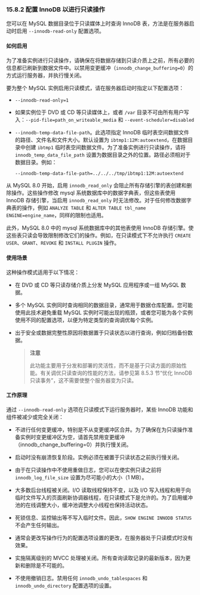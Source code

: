 ### 15.8.2 配置 InnoDB 以进行只读操作

您可以在 MySQL 数据目录位于只读媒体上时查询 InnoDB 表，方法是在服务器启动时启用 `--innodb-read-only` 配置选项。

#### 如何启用

为了准备实例进行只读操作，请确保在将数据存储到只读介质上之前，所有必要的信息都已刷新到数据文件中。以禁用变更缓冲（`innodb_change_buffering=0`）的方式运行服务器，并执行慢关闭。

要为整个 MySQL 实例启用只读模式，请在服务器启动时指定以下配置选项：

- `--innodb-read-only=1`
- 如果实例位于 DVD 或 CD 等只读媒体上，或者 `/var` 目录不可由所有用户写入：`--pid-file=path_on_writeable_media` 和 `--event-scheduler=disabled`

- `--innodb-temp-data-file-path`。此选项指定 InnoDB 临时表空间数据文件的路径、文件名和文件大小。默认设置为 `ibtmp1:12M:autoextend`，在数据目录中创建 `ibtmp1` 临时表空间数据文件。为了准备实例进行只读操作，请将 `innodb_temp_data_file_path` 设置为数据目录之外的位置。路径必须相对于数据目录。例如：

  ```bash
  --innodb-temp-data-file-path=../../../tmp/ibtmp1:12M:autoextend
  ```

从 MySQL 8.0 开始，启用 `innodb_read_only` 会阻止所有存储引擎的表创建和删除操作。这些操作修改 mysql 系统数据库中的数据字典表，但这些表使用 InnoDB 存储引擎，当启用 `innodb_read_only` 时无法修改。对于任何修改数据字典表的操作，例如 `ANALYZE TABLE` 和 `ALTER TABLE tbl_name ENGINE=engine_name`，同样的限制也适用。

此外，MySQL 8.0 中的 mysql 系统数据库中的其他表使用 InnoDB 存储引擎。使这些表只读会导致限制修改它们的操作。例如，在只读模式下不允许执行 `CREATE USER`、`GRANT`、`REVOKE` 和 `INSTALL PLUGIN` 操作。

#### 使用场景

这种操作模式适用于以下情况：

- 在 DVD 或 CD 等只读存储介质上分发 MySQL 应用程序或一组 MySQL 数据。
  
- 多个 MySQL 实例同时查询相同的数据目录，通常用于数据仓库配置。您可能使用此技术避免重载 MySQL 实例时可能出现的瓶颈，或者您可能为各个实例使用不同的配置选项，以便为特定类型的查询调优每个实例。

- 出于安全或数据完整性原因将数据置于只读状态以进行查询，例如归档备份数据。

  > **注意**
  >
  > 此功能主要用于分发和部署的灵活性，而不是基于只读方面的原始性能。有关调优只读查询的性能的方法，请参见第 8.5.3 节“优化 InnoDB 只读事务”，这不需要使整个服务器变为只读。

#### 工作原理

通过 `--innodb-read-only` 选项在只读模式下运行服务器时，某些 InnoDB 功能和组件被减少或完全关闭：

- 不进行任何变更缓冲，特别是不从变更缓冲区合并。为了确保在为只读操作准备实例时变更缓冲区为空，请首先禁用变更缓冲（innodb_change_buffering=0）并执行慢关闭。

- 启动时没有崩溃恢复阶段。实例必须在被置于只读状态之前执行慢关闭。

- 由于在只读操作中不使用重做日志，您可以在使实例只读之前将 `innodb_log_file_size` 设置为尽可能小的大小（1 MB）。

- 大多数后台线程被关闭。I/O 读取线程保持不变，以及 I/O 写入线程和用于向临时文件写入的页面刷新协调器线程，在只读模式下是允许的。为了启用缓冲池的在线调整大小，缓冲池调整大小线程也保持活动状态。

- 死锁信息、监控输出等不写入临时文件。因此，`SHOW ENGINE INNODB STATUS` 不会产生任何输出。

- 通常会更改写操作行为的配置选项设置的更改，在服务器处于只读模式时没有效果。

- 实施隔离级别的 MVCC 处理被关闭。所有查询读取记录的最新版本，因为更新和删除是不可能的。

- 不使用撤销日志。禁用任何 `innodb_undo_tablespaces` 和 `innodb_undo_directory` 配置选项的设置。